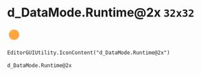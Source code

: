 # d_DataMode.Runtime@2x `32x32`
<img src="/img/d_DataMode.Runtime@2x.png" width=32 height=32>

``` CSharp
EditorGUIUtility.IconContent("d_DataMode.Runtime@2x")
```
```
d_DataMode.Runtime@2x
```
